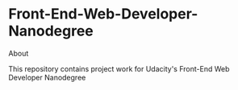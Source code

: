 # Front-End-Web-Developer-Nanodegree

About

This repository contains project work for Udacity's Front-End Web Developer Nanodegree
